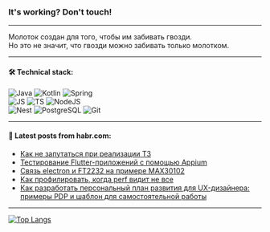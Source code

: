 ### It's working? Don't touch!

---
Молоток создан для того, чтобы им забивать гвозди. <br>
Но это не значит, что гвозди можно забивать только молотком.

---

#### 🛠️ Technical stack:

![Java](https://img.shields.io/badge/Java-informational?logo=Oracle&style=flat&logoColor=white&color=FF4500)
![Kotlin](https://img.shields.io/badge/Kotlin-informational?logo=Kotlin&style=flat&logoColor=white&color=774D97)
![Spring](https://img.shields.io/badge/SpringBoot-informational?logo=SpringBoot&style=flat&logoColor=white&color=6DB33F) <br>
![JS](https://img.shields.io/badge/JS-informational?logo=javaScript&style=flat&logoColor=black&color=F7Df1E)
![TS](https://img.shields.io/badge/TypeScript-informational?logo=typeScript&style=flat&logoColor=black&color=0667A8)
![NodeJS](https://img.shields.io/badge/NodeJS-informational?logo=node.js&style=flat&logoColor=white&color=70A760) <br>
![Nest](https://img.shields.io/badge/NestJS-informational?logo=NestJS&style=flat&logoColor=white&color=E0234E)
![PostgreSQL](https://img.shields.io/badge/PostgreSQL-informational?logo=PostgreSQL&style=flat&logoColor=white&color=DAA520)
![Git](https://img.shields.io/badge/Git-informational?logo=git&style=flat&logoColor=white&color=778899)

___

#### 💬 Latest posts from habr.com:

<!-- BLOG-POST-LIST:START -->
- [Как не запутаться при реализации ТЗ](https://habr.com/ru/articles/759044/?utm_source=habrahabr&utm_medium=rss&utm_campaign=759044)
- [Тестирование Flutter-приложений c помощью Appium](https://habr.com/ru/articles/758764/?utm_source=habrahabr&utm_medium=rss&utm_campaign=758764)
- [Связь electron и FT2232 на примере MAX30102](https://habr.com/ru/articles/759038/?utm_source=habrahabr&utm_medium=rss&utm_campaign=759038)
- [Как профилировать, когда perf видит не все](https://habr.com/ru/companies/vk/articles/758128/?utm_source=habrahabr&utm_medium=rss&utm_campaign=758128)
- [Как разработать персональный план развития для UX-дизайнера: примеры PDP и шаблон для самостоятельной работы](https://habr.com/ru/companies/selectel/articles/758336/?utm_source=habrahabr&utm_medium=rss&utm_campaign=758336)
<!-- BLOG-POST-LIST:END -->

---
[![Top Langs](https://github-readme-stats-git-master-advtsetting-gmailcom.vercel.app/api/top-langs/?username=zloylis&langs_count=10&hide_title=false&title_color=e6edf3&size_weight=0.5&count_weight=0.5&layout=compact&hide_border=true&theme=dracula)](https://github.com/zloylis)

<!-- ![GitHub stats](https://github-readme-stats-git-master-advtsetting-gmailcom.vercel.app/api?username=zloylis&show_icons=true&hide_border=true&theme=dracula&hide_title=true&include_all_commits=true&count_private=true&hide=contribs&hide_rank=true) -->
